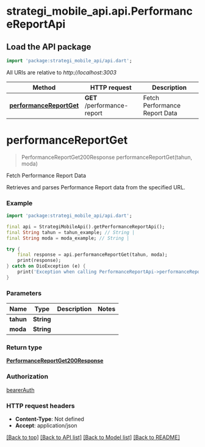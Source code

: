 # strategi_mobile_api.api.PerformanceReportApi

## Load the API package
```dart
import 'package:strategi_mobile_api/api.dart';
```

All URIs are relative to *http://localhost:3003*

Method | HTTP request | Description
------------- | ------------- | -------------
[**performanceReportGet**](PerformanceReportApi.md#performancereportget) | **GET** /performance-report | Fetch Performance Report Data


# **performanceReportGet**
> PerformanceReportGet200Response performanceReportGet(tahun, moda)

Fetch Performance Report Data

Retrieves and parses Performance Report data from the specified URL.

### Example
```dart
import 'package:strategi_mobile_api/api.dart';

final api = StrategiMobileApi().getPerformanceReportApi();
final String tahun = tahun_example; // String | 
final String moda = moda_example; // String | 

try {
    final response = api.performanceReportGet(tahun, moda);
    print(response);
} catch on DioException (e) {
    print('Exception when calling PerformanceReportApi->performanceReportGet: $e\n');
}
```

### Parameters

Name | Type | Description  | Notes
------------- | ------------- | ------------- | -------------
 **tahun** | **String**|  | 
 **moda** | **String**|  | 

### Return type

[**PerformanceReportGet200Response**](PerformanceReportGet200Response.md)

### Authorization

[bearerAuth](../README.md#bearerAuth)

### HTTP request headers

 - **Content-Type**: Not defined
 - **Accept**: application/json

[[Back to top]](#) [[Back to API list]](../README.md#documentation-for-api-endpoints) [[Back to Model list]](../README.md#documentation-for-models) [[Back to README]](../README.md)

